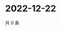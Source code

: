 # 2022-12-22

共 0 条

<!-- BEGIN WEIBO -->
<!-- 最后更新时间 Thu Dec 22 2022 19:00:39 GMT+0800 (China Standard Time) -->

<!-- END WEIBO -->

